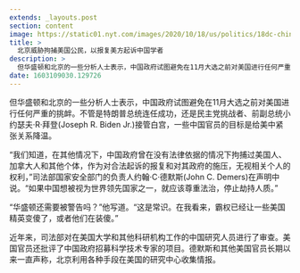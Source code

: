 ```yaml
--- 
extends: _layouts.post 
section: content 
image: https://static01.nyt.com/images/2020/10/18/us/politics/18dc-china-detain/merlin_174952047_3c23ac65-42ce-4d73-9796-7855d9b8f7a6-articleLarge.jpg 
title: > 
  北京威胁拘捕美国公民，以报复美方起诉中国学者 
description: > 
  但华盛顿和北京的一些分析人士表示，中国政府试图避免在11月大选之前对美国进行任何严重的挑衅。不管是特朗普总统连任成功，还是民主党挑战者、前副总统小约瑟夫·R·拜登(Joseph R. Biden Jr.)接管白宫，一些中国官员的目标是给美中紧张关系降温。“我们知道，在其他情况下，中国政府曾在没有法律依据的情况下拘捕过美国人、加拿大人和其他个体，作为对合法起诉的报复和对其政府的施压，无视相关个人的权利，”司法部国家安全部门的负责人约翰·C·德默斯(John C. Demers)在声明中说。“如果中国想被视为世界领先国家之一，就应该尊重法治，停止劫持人质。”“华盛顿还需要被警告吗？”他写道。“这是常识。在我看来，霸权已经让一些美国精英变傻了，或者他们在装傻。”近年来，司法部对在美国大学和其他科研机构工作的中国研究人员进行了审查。美国官员还批评了中国政府招募科学技术专家的项目。德默斯和其他美国官员长期以来一直声称，北京利用各种手段在美国的研究中心收集情报。 
date: 1603109030.129726 
--- 
```

<div><p class="article-paragraph">&#20294;&#21326;&#30427;&#39039;&#21644;&#21271;&#20140;&#30340;&#19968;&#20123;&#20998;&#26512;&#20154;&#22763;&#34920;&#31034;&#65292;&#20013;&#22269;&#25919;&#24220;&#35797;&#22270;&#36991;&#20813;&#22312;11&#26376;&#22823;&#36873;&#20043;&#21069;&#23545;&#32654;&#22269;&#36827;&#34892;&#20219;&#20309;&#20005;&#37325;&#30340;&#25361;&#34885;&#12290;&#19981;&#31649;&#26159;&#29305;&#26391;&#26222;&#24635;&#32479;&#36830;&#20219;&#25104;&#21151;&#65292;&#36824;&#26159;&#27665;&#20027;&#20826;&#25361;&#25112;&#32773;&#12289;&#21069;&#21103;&#24635;&#32479;&#23567;&#32422;&#29791;&#22827;&#183;R&#183;&#25308;&#30331;(Joseph R. Biden Jr.)&#25509;&#31649;&#30333;&#23467;&#65292;&#19968;&#20123;&#20013;&#22269;&#23448;&#21592;&#30340;&#30446;&#26631;&#26159;&#32473;&#32654;&#20013;&#32039;&#24352;&#20851;&#31995;&#38477;&#28201;&#12290;</p><p class="article-paragraph">&#8220;&#25105;&#20204;&#30693;&#36947;&#65292;&#22312;&#20854;&#20182;&#24773;&#20917;&#19979;&#65292;&#20013;&#22269;&#25919;&#24220;&#26366;&#22312;&#27809;&#26377;&#27861;&#24459;&#20381;&#25454;&#30340;&#24773;&#20917;&#19979;&#25304;&#25429;&#36807;&#32654;&#22269;&#20154;&#12289;&#21152;&#25343;&#22823;&#20154;&#21644;&#20854;&#20182;&#20010;&#20307;&#65292;&#20316;&#20026;&#23545;&#21512;&#27861;&#36215;&#35785;&#30340;&#25253;&#22797;&#21644;&#23545;&#20854;&#25919;&#24220;&#30340;&#26045;&#21387;&#65292;&#26080;&#35270;&#30456;&#20851;&#20010;&#20154;&#30340;&#26435;&#21033;&#65292;&#8221;&#21496;&#27861;&#37096;&#22269;&#23478;&#23433;&#20840;&#37096;&#38376;&#30340;&#36127;&#36131;&#20154;&#32422;&#32752;&#183;C&#183;&#24503;&#40664;&#26031;(John C. Demers)&#22312;&#22768;&#26126;&#20013;&#35828;&#12290;&#8220;&#22914;&#26524;&#20013;&#22269;&#24819;&#34987;&#35270;&#20026;&#19990;&#30028;&#39046;&#20808;&#22269;&#23478;&#20043;&#19968;&#65292;&#23601;&#24212;&#35813;&#23562;&#37325;&#27861;&#27835;&#65292;&#20572;&#27490;&#21163;&#25345;&#20154;&#36136;&#12290;&#8221;</p><p class="article-paragraph">&#8220;&#21326;&#30427;&#39039;&#36824;&#38656;&#35201;&#34987;&#35686;&#21578;&#21527;&#65311;&#8221;&#20182;&#20889;&#36947;&#12290;&#8220;&#36825;&#26159;&#24120;&#35782;&#12290;&#22312;&#25105;&#30475;&#26469;&#65292;&#38712;&#26435;&#24050;&#32463;&#35753;&#19968;&#20123;&#32654;&#22269;&#31934;&#33521;&#21464;&#20667;&#20102;&#65292;&#25110;&#32773;&#20182;&#20204;&#22312;&#35013;&#20667;&#12290;&#8221;</p><p class="article-paragraph">&#36817;&#24180;&#26469;&#65292;&#21496;&#27861;&#37096;&#23545;&#22312;&#32654;&#22269;&#22823;&#23398;&#21644;&#20854;&#20182;&#31185;&#30740;&#26426;&#26500;&#24037;&#20316;&#30340;&#20013;&#22269;&#30740;&#31350;&#20154;&#21592;&#36827;&#34892;&#20102;&#23457;&#26597;&#12290;&#32654;&#22269;&#23448;&#21592;&#36824;&#25209;&#35780;&#20102;&#20013;&#22269;&#25919;&#24220;&#25307;&#21215;&#31185;&#23398;&#25216;&#26415;&#19987;&#23478;&#30340;&#39033;&#30446;&#12290;&#24503;&#40664;&#26031;&#21644;&#20854;&#20182;&#32654;&#22269;&#23448;&#21592;&#38271;&#26399;&#20197;&#26469;&#19968;&#30452;&#22768;&#31216;&#65292;&#21271;&#20140;&#21033;&#29992;&#21508;&#31181;&#25163;&#27573;&#22312;&#32654;&#22269;&#30340;&#30740;&#31350;&#20013;&#24515;&#25910;&#38598;&#24773;&#25253;&#12290;</p></div>